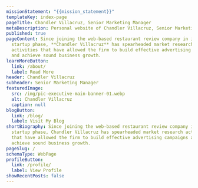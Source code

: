 ```yaml
---
missionStatement: "{{mission_statement}}"
templateKey: index-page
pageTitle: Chandler Villacruz, Senior Marketing Manager
metaDescription: Personal website of Chandler Villacruz, Senior Marketing Manager.
published: true
pageContent: Since joining the web-based restaurant review company in its
  startup phase, **Chandler Villacruz** has spearheaded market research
  activities that have allowed the firm to build effective advertising campaigns
  and achieve sound business growth.
learnMoreButton:
  link: /about/
  label: Read More
header: Chandler Villacruz
subheader: Senior Marketing Manager
featuredImage:
  src: /img/pic-executive-main-banner-01.webp
  alt: Chandler Villacruz
  caption: null
blogButton:
  link: /blog/
  label: Visit My Blog
shortBiography: Since joining the web-based restaurant review company in its
  startup phase, Chandler Villacruz has spearheaded market research activities
  that have allowed the firm to build effective advertising campaigns and
  achieve sound business growth.
pageSlug: /
schemaType: WebPage
profileButton:
  link: /profile/
  label: View Profile
showRecentPosts: false
---
```

